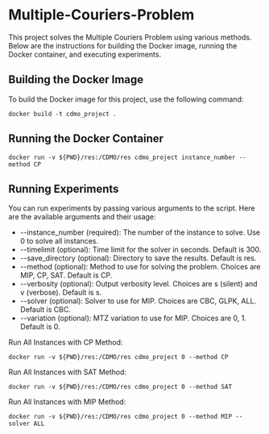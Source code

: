 # Multiple-Couriers-Problem
This project solves the Multiple Couriers Problem using various methods. Below are the instructions for building the Docker image, running the Docker container, and executing experiments.

## Building the Docker Image

To build the Docker image for this project, use the following command:
```
docker build -t cdmo_project .
```
## Running the Docker Container
```
docker run -v ${PWD}/res:/CDMO/res cdmo_project instance_number --method CP 
```
## Running Experiments

You can run experiments by passing various arguments to the script. Here are the available arguments and their usage:
- --instance_number (required): The number of the instance to solve. Use 0 to solve all instances.
- --timelimit (optional): Time limit for the solver in seconds. Default is 300.
- --save_directory (optional): Directory to save the results. Default is res.
- --method (optional): Method to use for solving the problem. Choices are MIP, CP, SAT. Default is CP.
- --verbosity (optional): Output verbosity level. Choices are s (silent) and v (verbose). Default is s.
- --solver (optional): Solver to use for MIP. Choices are CBC, GLPK, ALL. Default is CBC.
- --variation (optional): MTZ variation to use for MIP. Choices are 0, 1. Default is 0.

 Run All Instances with CP Method:
  ```
  docker run -v ${PWD}/res:/CDMO/res cdmo_project 0 --method CP
  ```
 Run All Instances with SAT  Method:
  ```
  docker run -v ${PWD}/res:/CDMO/res cdmo_project 0 --method SAT
  ```
 Run All Instances with MIP  Method:
  ```
  docker run -v ${PWD}/res:/CDMO/res cdmo_project 0 --method MIP --solver ALL
  ```

